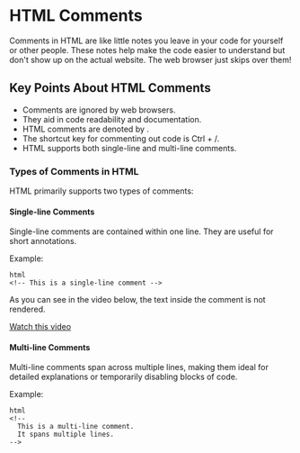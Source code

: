 # HTML Comments
Comments in HTML are like little notes you leave in your code for yourself or other people. These notes help make the code easier to understand but don't show up on the actual website. The web browser just skips over them!

## Key Points About HTML Comments
- Comments are ignored by web browsers.
- They aid in code readability and documentation.
- HTML comments are denoted by <!-- content -->.
- The shortcut key for commenting out code is Ctrl + /.
- HTML supports both single-line and multi-line comments.

### Types of Comments in HTML
HTML primarily supports two types of comments:

#### **Single-line Comments**
Single-line comments are contained within one line. They are useful for short annotations.

Example:
```
html
<!-- This is a single-line comment -->
```
As you can see in the video below, the text inside the comment is not rendered.

[Watch this video](comments.mp4)


####  **Multi-line Comments**
Multi-line comments span across multiple lines, making them ideal for detailed explanations or temporarily disabling blocks of code.

Example:
```
html
<!-- 
  This is a multi-line comment.
  It spans multiple lines.
-->
```